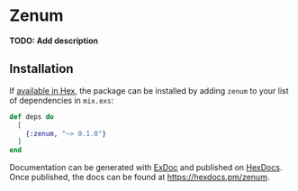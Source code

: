 # Zenum

**TODO: Add description**

## Installation

If [available in Hex](https://hex.pm/docs/publish), the package can be installed
by adding `zenum` to your list of dependencies in `mix.exs`:

```elixir
def deps do
  [
    {:zenum, "~> 0.1.0"}
  ]
end
```

Documentation can be generated with [ExDoc](https://github.com/elixir-lang/ex_doc)
and published on [HexDocs](https://hexdocs.pm). Once published, the docs can
be found at <https://hexdocs.pm/zenum>.

